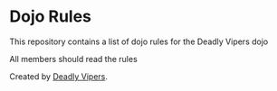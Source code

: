 Dojo Rules
==========

This repository contains a list of dojo rules for the Deadly Vipers dojo

All members should read the rules

Created by [Deadly Vipers](https://github.com/deadlyvipers).
